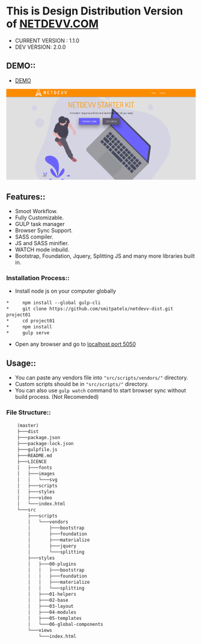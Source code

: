 # This is Design Distribution Version of [NETDEVV.COM](https://www.netdevv.com "Netdevv.com")

* CURRENT VERSION : 1.1.0
* DEV VERSION: 2.0.0

## DEMO::
* [DEMO](http://starterkit.netdevv.com "Netdevv Starter Kit")

![alt text](./demo-img.PNG "DEMO")

## Features::
* Smoot Workflow.
* Fully Customizable.
* GULP task manager
* Browser Sync Support.
* SASS compiler.
* JS and SASS minifier.
* WATCH mode inbuild.
* Bootstrap, Foundation, Jquery, Splitting JS and many more libraries built in.

### Installation Process::
* Install node js on your computer globally
```npm
*     npm install --global gulp-cli
*     git clone https://github.com/smitpatelx/netdevv-dist.git project01
*     cd project01
*     npm install
*     gulp serve
```
* Open any browser and go to [localhost port 5050](http://localhost:5050 "BROWSER SYNC")

## Usage::
* You can paste any vendors file into ```"src/scripts/vendors/"``` directory.
* Custom scripts should be in ```"src/scripts/"``` directory.
* You can also use ```gulp watch```  command to start browser sync without build process. (Not Recomended)

### File Structure::
		(master)
		├───dist
		├───package.json
		├───package-lock.json
		├───gulpfile.js
		├───README.md
		├───LICENCE
		│   ├───fonts
		│   ├───images
		│   │   └───svg
		│   ├───scripts
		│   ├───styles
		│   ├───video
		│   └───index.html
		└───src
		    ├───scripts
		    │   └───vendors
		    │       ├───bootstrap
		    │       ├───foundation
		    │       ├───materialize
		    │       ├───jquery
		    │       └───splitting
		    ├───styles
		    │   ├───00-plugins
		    │   │   ├───bootstrap
		    │   │   ├───foundation
		    │   │   ├───materialize
		    │   │   └───splitting
		    │   ├───01-helpers
		    │   ├───02-base
		    │   ├───03-layout
		    │   ├───04-modules
		    │   ├───05-templates
		    │   └───06-global-components
		    └───views
		        └───index.html
